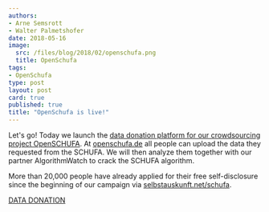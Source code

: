 ```yaml
---
authors: 
- Arne Semsrott
- Walter Palmetshofer
date: 2018-05-16
image:
  src: /files/blog/2018/02/openschufa.png
  title: OpenSchufa
tags:
- OpenSchufa
type: post
layout: post
card: true
published: true
title: "OpenSchufa is live!" 
---
```


Let's go! Today we launch the [data donation platform for our crowdsourcing project OpenSCHUFA](https://www.openschufa.de). At [openschufa.de](https://www.openschufa.de) all people can upload the data they requested from the SCHUFA. We will then analyze them together with our partner AlgorithmWatch to crack the SCHUFA algorithm.

More than 20,000 people have already applied for their free self-disclosure since the beginning of our campaign via [selbstauskunft.net/schufa](https://selbstauskunft.net/schufa). 

[DATA DONATION](https://www.openschufa.de/)
